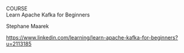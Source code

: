 COURSE\
Learn Apache Kafka for Beginners

Stephane Maarek

https://www.linkedin.com/learning/learn-apache-kafka-for-beginners?u=2113185


